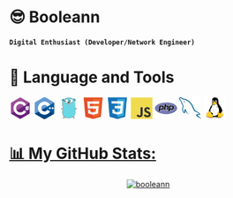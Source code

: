 # 😎 Booleann

**`Digital Enthusiast (Developer/Network Engineer)`**

# 💼 Language and Tools

<p align="left">
    <img src="https://raw.githubusercontent.com/devicons/devicon/master/icons/csharp/csharp-original.svg" alt="csharp" width="40" height="40"/></a>
    <a href=" " target="_blank">
    <img src="https://raw.githubusercontent.com/devicons/devicon/master/icons/cplusplus/cplusplus-original.svg" alt="cplusplus" width="40" height="40"/></a>
    <a href=" " target="_blank">
    <img src="https://raw.githubusercontent.com/devicons/devicon/master/icons/go/go-original.svg" alt="golang" width="40" height="40"/></a>
    <a href=" " target="_blank">
    <img src="https://raw.githubusercontent.com/devicons/devicon/master/icons/html5/html5-original.svg" alt="html5" width="40" height="40"/></a>
    <a href=" " target="_blank">
    <img src="https://raw.githubusercontent.com/devicons/devicon/master/icons/css3/css3-original.svg" alt="css3" width="40" height="40"/></a>
    <a href=" " target="_blank">
    <img src="https://raw.githubusercontent.com/devicons/devicon/master/icons/javascript/javascript-original.svg" alt="javascript" width="40" height="40"/></a>
    <a href=" " target="_blank">
    <img src="https://raw.githubusercontent.com/devicons/devicon/master/icons/php/php-original.svg" alt="php" width="40" height="40"/></a>
    <a href=" " target="_blank">
    <img src="https://raw.githubusercontent.com/devicons/devicon/master/icons/mysql/mysql-original.svg" alt="mysql" width="40" height="40"/></a>
    <a href=" " target="_blank">
    <img src="https://raw.githubusercontent.com/devicons/devicon/master/icons/linux/linux-original.svg" alt="mysql" width="40" height="40"/></a>
    <a href=" " target="_blank">
</p>

# 📊 My GitHub Stats:

<p align="center">
    <a href="" target="_blank"> <img src="https://github-readme-stats.vercel.app/api?username=booIeann&show_icons=true&theme=radical" alt="booleann" /></a>
</p>
